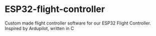 # ESP32-flight-controller
Custom made flight controller software for our ESP32 Flight Controller. Inspired by Ardupilot, written in C
